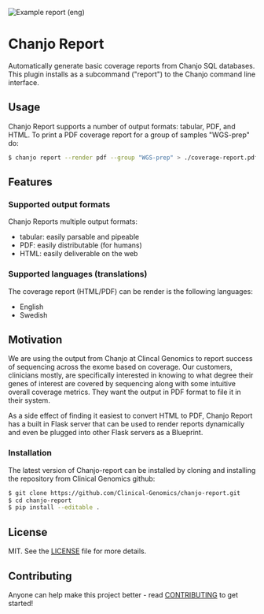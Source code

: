 ![Example report (eng)](artwork/screenshot.png)

# Chanjo Report
Automatically generate basic coverage reports from Chanjo SQL databases. This plugin installs as a subcommand ("report") to the Chanjo command line interface.

## Usage
Chanjo Report supports a number of output formats: tabular, PDF, and HTML. To print a PDF coverage report for a group of samples "WGS-prep" do:

```bash
$ chanjo report --render pdf --group "WGS-prep" > ./coverage-report.pdf
```

## Features

### Supported output formats
Chanjo Reports multiple output formats:

  - tabular: easily parsable and pipeable
  - PDF: easily distributable (for humans)
  - HTML: easily deliverable on the web

### Supported languages (translations)
The coverage report (HTML/PDF) can be render is the following languages:

  - English
  - Swedish


## Motivation
We are using the output from Chanjo at Clincal Genomics to report success of sequencing across the exome based on coverage. Our customers, clinicians mostly, are specifically interested in knowing to what degree their genes of interest are covered by sequencing along with some intuitive overall coverage metrics. They want the output in PDF format to file it in their system.

As a side effect of finding it easiest to convert HTML to PDF, Chanjo Report has a built in Flask server that can be used to render reports dynamically and even be plugged into other Flask servers as a Blueprint.


### Installation

The latest version of Chanjo-report can be installed by cloning and installing the repository from Clinical Genomics github:

```bash
$ git clone https://github.com/Clinical-Genomics/chanjo-report.git
$ cd chanjo-report
$ pip install --editable .
```


## License
MIT. See the [LICENSE](LICENSE) file for more details.


## Contributing
Anyone can help make this project better - read [CONTRIBUTING](CONTRIBUTING.md) to get started!
